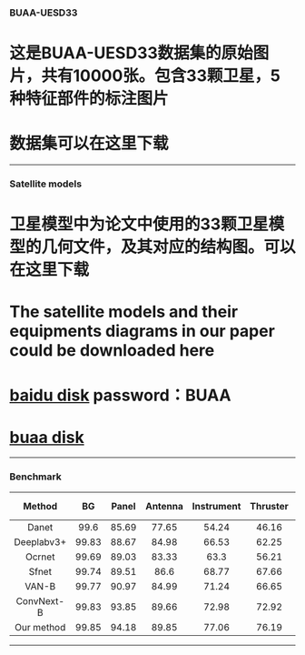 ### BUAA-UESD33

# 这是BUAA-UESD33数据集的原始图片，共有10000张。包含33颗卫星，5种特征部件的标注图片 
# 数据集可以在这里下载

---

### Satellite models

# 卫星模型中为论文中使用的33颗卫星模型的几何文件，及其对应的结构图。可以在这里下载
# The satellite models and their equipments diagrams in our paper could be downloaded here
# [baidu disk](https://pan.baidu.com/s/15iQRhna1JqZQ2r8gI-O4GA)  password：BUAA
# [buaa disk](https://bhpan.buaa.edu.cn:443/link/C1F1E003D3AF6B173DFF8B30132DDB9E)

---

### Benchmark
| Method | BG | Panel | Antenna | Instrument | Thruster | Optical Payload | mIoU | mIoU(no bg) |
| :---: | :---: | :---: | :---: | :---: | :---: |:---: | :---: | :---: |
| Danet| 99.6 | 85.69 | 77.65 | 54.24 | 46.16 | 64.64 | 71.33 | 65.68 |
| Deeplabv3+| 99.83 | 88.67 | 84.98 | 66.53 | 62.25 | 76.99 | 76.99 | 75.88 |
| Ocrnet| 99.69 | 89.03| 83.33 | 63.3 | 56.21 | 73.9 | 77.58 | 73.15 |
| Sfnet| 99.74 | 89.51 | 86.6 | 68.77 | 67.66 | 78.42 | 81.78 | 78.19 |
| VAN-B| 99.77 | 90.97 | 84.99 | 71.24 | 66.65 | 78.36 | 82.0 | 78.44 |
| ConvNext-B| 99.83 | 93.85 | 89.66 | 72.98 | 72.92 | 83.87 | 85.52 | 82.66 |
| Our method | 99.85 | 94.18 | 89.85 | 77.06 | 76.19 | 85.71 | 87.14 | 84.60 |  

---
